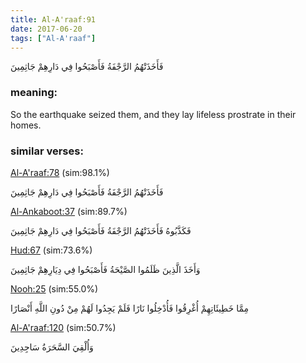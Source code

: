 ```yaml
---
title: Al-A'raaf:91
date: 2017-06-20
tags: ["Al-A'raaf"]
---
```

فَأَخَذَتْهُمُ الرَّجْفَةُ فَأَصْبَحُوا فِي دَارِهِمْ جَاثِمِينَ
### meaning: 
So the earthquake seized them, and they lay lifeless prostrate in their homes.
### similar verses: 

[Al-A'raaf:78](/7/78) (sim:98.1%)

فَأَخَذَتْهُمُ الرَّجْفَةُ فَأَصْبَحُوا فِي دَارِهِمْ جَاثِمِينَ

[Al-Ankaboot:37](/29/37) (sim:89.7%)

فَكَذَّبُوهُ فَأَخَذَتْهُمُ الرَّجْفَةُ فَأَصْبَحُوا فِي دَارِهِمْ جَاثِمِينَ

[Hud:67](/11/67) (sim:73.6%)

وَأَخَذَ الَّذِينَ ظَلَمُوا الصَّيْحَةُ فَأَصْبَحُوا فِي دِيَارِهِمْ جَاثِمِينَ

[Nooh:25](/71/25) (sim:55.0%)

مِمَّا خَطِيئَاتِهِمْ أُغْرِقُوا فَأُدْخِلُوا نَارًا فَلَمْ يَجِدُوا لَهُمْ مِنْ دُونِ اللَّهِ أَنْصَارًا

[Al-A'raaf:120](/7/120) (sim:50.7%)

وَأُلْقِيَ السَّحَرَةُ سَاجِدِينَ
